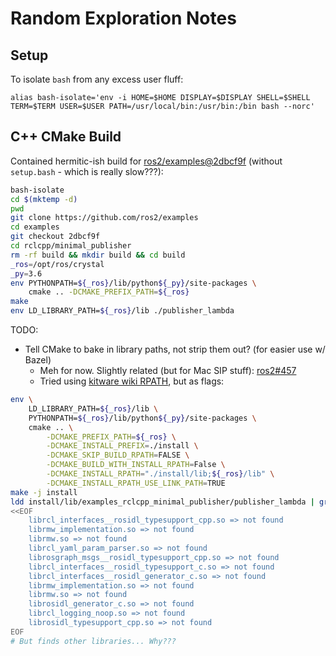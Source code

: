 # Random Exploration Notes

## Setup

To isolate `bash` from any excess user fluff:

    alias bash-isolate='env -i HOME=$HOME DISPLAY=$DISPLAY SHELL=$SHELL TERM=$TERM USER=$USER PATH=/usr/local/bin:/usr/bin:/bin bash --norc'

## C++ CMake Build

Contained hermitic-ish build for
[ros2/examples@2dbcf9f](https://github.com/ros2/examples/tree/2dbcf9f)
(without `setup.bash` - which is really slow???):

```sh
bash-isolate
cd $(mktemp -d)
pwd
git clone https://github.com/ros2/examples
cd examples
git checkout 2dbcf9f
cd rclcpp/minimal_publisher
rm -rf build && mkdir build && cd build
_ros=/opt/ros/crystal
_py=3.6
env PYTHONPATH=${_ros}/lib/python${_py}/site-packages \
    cmake .. -DCMAKE_PREFIX_PATH=${_ros}
make
env LD_LIBRARY_PATH=${_ros}/lib ./publisher_lambda
```

TODO:

*   Tell CMake to bake in library paths, not strip them out? (for easier use
w/ Bazel)
    * Meh for now. Slightly related (but for Mac SIP stuff):
    [ros2#457](https://github.com/ros2/ros2/issues/457)
    * Tried using [kitware wiki RPATH](https://gitlab.kitware.com/cmake/community/wikis/doc/cmake/RPATH-handling), but as flags:

```sh
env \
    LD_LIBRARY_PATH=${_ros}/lib \
    PYTHONPATH=${_ros}/lib/python${_py}/site-packages \
    cmake .. \
        -DCMAKE_PREFIX_PATH=${_ros} \
        -DCMAKE_INSTALL_PREFIX=./install \
        -DCMAKE_SKIP_BUILD_RPATH=FALSE \
        -DCMAKE_BUILD_WITH_INSTALL_RPATH=False \
        -DCMAKE_INSTALL_RPATH="./install/lib;${_ros}/lib" \
        -DCMAKE_INSTALL_RPATH_USE_LINK_PATH=TRUE
make -j install
ldd install/lib/examples_rclcpp_minimal_publisher/publisher_lambda | grep 'not found'
<<EOF
    librcl_interfaces__rosidl_typesupport_cpp.so => not found
    librmw_implementation.so => not found
    librmw.so => not found
    librcl_yaml_param_parser.so => not found
    librosgraph_msgs__rosidl_typesupport_cpp.so => not found
    librcl_interfaces__rosidl_typesupport_c.so => not found
    librcl_interfaces__rosidl_generator_c.so => not found
    librmw_implementation.so => not found
    librmw.so => not found
    librosidl_generator_c.so => not found
    librcl_logging_noop.so => not found
    librosidl_typesupport_cpp.so => not found
EOF
# But finds other libraries... Why???
```

